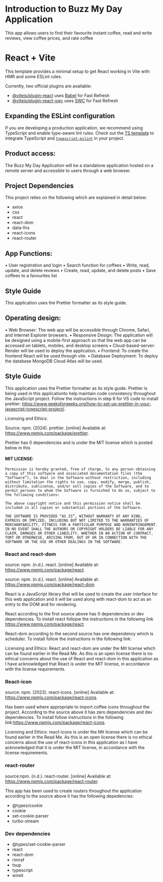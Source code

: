 # Introduction to Buzz My Day Application

This app allows users to find their favourite instant coffee, read and write reviews, view coffee prices, and rate coffee

# React + Vite

This template provides a minimal setup to get React working in Vite with HMR and some ESLint rules.

Currently, two official plugins are available:

-   [@vitejs/plugin-react](https://github.com/vitejs/vite-plugin-react/blob/main/packages/plugin-react/README.md) uses [Babel](https://babeljs.io/) for Fast Refresh
-   [@vitejs/plugin-react-swc](https://github.com/vitejs/vite-plugin-react-swc) uses [SWC](https://swc.rs/) for Fast Refresh

## Expanding the ESLint configuration

If you are developing a production application, we recommend using TypeScript and enable type-aware lint rules. Check out the [TS template](https://github.com/vitejs/vite/tree/main/packages/create-vite/template-react-ts) to integrate TypeScript and [`typescript-eslint`](https://typescript-eslint.io) in your project.

## Product access:

The Buzz My Day Application will be a standalone application hosted on a remote server and accessible to users through a web browser.

## Project Dependencies

This project relies on the following which are explained in detail below:

-   axios
-   css
-   react
-   react-dom
-   data-fns
-   react-icons
-   react-router

## App Functions:

• User registration and login
• Search function for coffees
• Write, read, update, and delete reviews
• Create, read, update, and delete posts
• Save coffees to a favourites list

## Style Guide

This application uses the Prettier formatter as its style guide.

## Operating design:

• Web Browser: The web app will be accessible through Chrome, Safari, and Internet Explorer browsers.
• Responsive Design: The application will be designed using a mobile-first approach so that the web app can be accessed on tablets, mobiles, and desktop screens
• Cloud-based-server: Render will be used to deploy the application.
• Frontend: To create the frontend React will be used through vite.
• Database Deployment: To deploy the database MongoDB Cloud Atlas will be used.

## Style Guide

This application uses the Prettier formatter as its style guide. Prettier is being used in this applicationto help maintain code consistency throughout the JavaScript project. Follow the instructions in step 6 for VS code to install prettier: https://www.geeksforgeeks.org/how-to-set-up-prettier-in-your-javascript-typescript-project/.

Licensing and Ethics:

Source: npm. (2024). prettier. [online] Available at: https://www.npmjs.com/package/prettier.

Prettier has 0 dependencies and is under the MIT license which is posted below in this

#### MIT LICENSE:

```
Permission is hereby granted, free of charge, to any person obtaining a copy of this software and associated documentation files (the “Software”), to deal in the Software without restriction, including without limitation the rights to use, copy, modify, merge, publish, distribute, sublicense, and/or sell copies of the Software, and to permit persons to whom the Software is furnished to do so, subject to the following conditions:

The above copyright notice and this permission notice shall be included in all copies or substantial portions of the Software.

THE SOFTWARE IS PROVIDED “AS IS”, WITHOUT WARRANTY OF ANY KIND, EXPRESS OR IMPLIED, INCLUDING BUT NOT LIMITED TO THE WARRANTIES OF MERCHANTABILITY, FITNESS FOR A PARTICULAR PURPOSE AND NONINFRINGEMENT. IN NO EVENT SHALL THE AUTHORS OR COPYRIGHT HOLDERS BE LIABLE FOR ANY CLAIM, DAMAGES OR OTHER LIABILITY, WHETHER IN AN ACTION OF CONTRACT, TORT OR OTHERWISE, ARISING FROM, OUT OF OR IN CONNECTION WITH THE SOFTWARE OR THE USE OR OTHER DEALINGS IN THE SOFTWARE.
```

### React and react-dom

source: npm. (n.d.). react. [online] Available at: https://www.npmjs.com/package/react.

source: npm. (n.d.). react. [online] Available at: https://www.npmjs.com/package/react-dom

React is a JavaScript library that will be used to create the user interface for this web application and it will be used along with react-dom to act as an entry to the DOM and for rendering.

React according to the first source above has 0 dependencies or dev dependencies. To install react follopw the instructions in the following link https://www.npmjs.com/package/react.

React-dom according to the second source has one dependency which is scheduler. To install follow the instructions in the following link:

Licensing and Ethics: React and react-dom are under the Mit license which can be found earlier in the Read Me. As this is an open license there is no ethical concerns about the use of React and react-dom in this application as I have acknowledged that React is under the MIT license, in accordance with the license requirements.

### React-icon

source: npm. (2023). react-icons. [online] Available at: https://www.npmjs.com/package/react-icons.

Has been used where appropriate to import coffee icons throughout the project. According to the source above it has zero dependencies and dev dependencies. To install follow instructions in the following link:https://www.npmjs.com/package/react-icons.

Licensing and Ethics: react-icons is under the Mit license which can be found earlier in the Read Me. As this is an open license there is no ethical concerns about the use of react-icons in this application as I have acknowledged that it is under the MIT license, in accordance with the license requirements.

### react-router

source:npm. (n.d.). react-router. [online] Available at: https://www.npmjs.com/package/react-router.

This app has been used to create routers throughout the application according to the source above it has the following depedencies:

-   @types/cookie
-   cookie
-   set-cookie-parser
-   turbo-stream

### Dev dependencies

-   @types/set-cookie-parser
-   react
-   react-dom
-   rimraf
-   tsup
-   typescript
-   wireit
